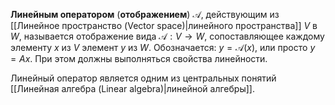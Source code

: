 **Линейным оператором** (**отображением**) $\mathcal{A}$, действующим из [[Линейное пространство (Vector space)|линейного пространства]] $V$ в $W$, называется отображение вида $\mathcal A: V \rightarrow W$, сопоставляющее каждому элементу $x$ из $V$ элемент $y$ из $W$. Обозначается: $y = \mathcal A(x)$, или просто $y = Ax$. При этом должны выполняться свойства линейности.

Линейный оператор является одним из центральных понятий [[Линейная алгебра (Linear algebra)|линейной алгебры]].